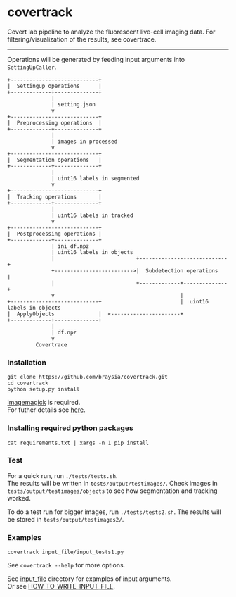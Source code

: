 # covertrack

Covert lab pipeline to analyze the fluorescent live-cell imaging data.   For filtering/visualization of the results, see covertrace.  

---
Operations will be generated by feeding input arguments into `SettingUpCaller`.

```
+----------------------------+  
|  Settingup operations      |  
+-------------+--------------+  
              |
              | setting.json
              v
+----------------------------+  
|  Preprocessing operations  |  
+-------------+--------------+  
              |
              | images in processed
              v
+----------------------------+  
|  Segmentation operations   |  
+-------------+--------------+  
              |
              | uint16 labels in segmented
              v
+----------------------------+  
|  Tracking operations       |  
+-------------+--------------+  
              |
              | uint16 labels in tracked
              v
+----------------------------+  
|  Postprocessing operations |  
+-------------+--------------+  
              | ini_df.npz
              | uint16 labels in objects
              |                          +----------------------------+  
              +------------------------->|  Subdetection operations   |  
              |                          +-------------+--------------+  
              v                                        |
+----------------------------+                         |  uint16 labels in objects
|  ApplyObjects              |  <----------------------+
+-------------+--------------+  
              | 
              | df.npz
              v
         Covertrace

```



### Installation
```
git clone https://github.com/braysia/covertrack.git
cd covertrack
python setup.py install
```
[imagemagick](http://www.imagemagick.org/script/index.php) is required.  
For futher details see [here](https://gist.github.com/braysia/ee6f6a946274b228e3a8c7df352c8055).

### Installing required python packages
```
cat requirements.txt | xargs -n 1 pip install
```

### Test
For a quick run, run `./tests/tests.sh`.  
The results will be written in `tests/output/testimages/`. Check images in `tests/output/testimages/objects` to see how segmentation and tracking worked.  

To do a test run for bigger images, run `./tests/tests2.sh`. The results will be stored in `tests/output/testimages2/`.  


### Examples
```
covertrack input_file/input_tests1.py
```
See `covertrack --help` for more options.  
  
See [input_file](input_file/) directory for examples of input arguments.  
Or see [HOW_TO_WRITE_INPUT_FILE](doc/HOW_TO_WRITE_INPUT_FILE.md).
